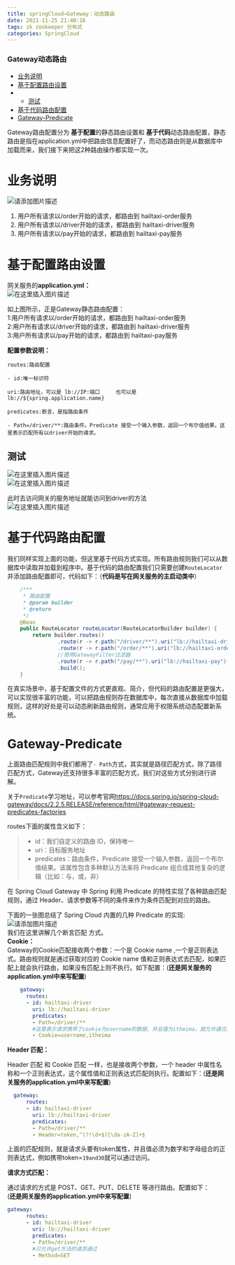 ```yaml
---
title: springCloud→Gateway：动态路由
date: 2021-11-25 21:40:16
tags: zk zookeeper 分布式
categories: SpringCloud
---
```


<!--more-->

### Gateway动态路由

- [业务说明](#_4)
- [基于配置路由设置](#_10)
- - [测试](#_32)
- [基于代码路由配置](#_40)
- [Gateway-Predicate](#GatewayPredicate_61)

  
Gateway路由配置分为 **基于配置**的静态路由设置和 **基于代码**动态路由配置，静态路由是指在application.yml中把路由信息配置好了，而动态路由则是从数据库中加载而来，我们接下来把这2种路由操作都实现一次。

# 业务说明

![请添加图片描述](https://img-blog.csdnimg.cn/c92cda689be8488994cb496c08021b25.png?x-oss-process=image/watermark,type_ZHJvaWRzYW5zZmFsbGJhY2s,shadow_50,text_Q1NETiBAZkZlZS1vcHM=,size_20,color_FFFFFF,t_70,g_se,x_16)

1.  用户所有请求以/order开始的请求，都路由到 hailtaxi-order服务
2.  用户所有请求以/driver开始的请求，都路由到 hailtaxi-driver服务
3.  用户所有请求以/pay开始的请求，都路由到 hailtaxi-pay服务

# 基于配置路由设置

网关服务的**application.yml：**  
![在这里插入图片描述](https://img-blog.csdnimg.cn/5a1fdcb019174588874ce372d0cde129.png?x-oss-process=image/watermark,type_ZHJvaWRzYW5zZmFsbGJhY2s,shadow_50,text_Q1NETiBAZkZlZS1vcHM=,size_19,color_FFFFFF,t_70,g_se,x_16)

如上图所示，正是Gateway静态路由配置：  
1:用户所有请求以/order开始的请求，都路由到 hailtaxi-order服务  
2:用户所有请求以/driver开始的请求，都路由到 hailtaxi-driver服务  
3:用户所有请求以/pay开始的请求，都路由到 hailtaxi-pay服务

**配置参数说明：**

```
routes:路由配置

- id:唯一标识符

uri:路由地址，可以是 lb://IP:端口     也可以是   lb://${spring.application.name}

predicates:断言，是指路由条件

- Path=/driver/**:路由条件。Predicate 接受一个输入参数，返回一个布尔值结果。这里表示匹配所有以driver开始的请求。
```

## 测试

![在这里插入图片描述](https://img-blog.csdnimg.cn/e61dd8af26064317ad4c1898c5c7b97d.png?x-oss-process=image/watermark,type_ZHJvaWRzYW5zZmFsbGJhY2s,shadow_50,text_Q1NETiBAZkZlZS1vcHM=,size_20,color_FFFFFF,t_70,g_se,x_16)  
![在这里插入图片描述](https://img-blog.csdnimg.cn/4a53478e80734636b40e891b35ed78ab.png)

此时去访问网关的服务地址就能访问到driver的方法  
![在这里插入图片描述](https://img-blog.csdnimg.cn/4ec609425ee343588451a7fca693ee10.png)

# 基于代码路由配置

我们同样实现上面的功能，但这里基于代码方式实现。所有路由规则我们可以从数据库中读取并加载到程序中。基于代码的路由配置我们只需要创建`RouteLocator`并添加路由配置即可，代码如下：（**代码是写在网关服务的主启动类中**）

```java
    /***
     * 路由配置
     * @param builder
     * @return
     */
    @Bean
    public RouteLocator routeLocator(RouteLocatorBuilder builder) {
        return builder.routes()
                .route(r -> r.path("/driver/**").uri("lb://hailtaxi-driver"))
                .route(r -> r.path("/order/**").uri("lb://hailtaxi-order"))
                //使用GatewayFilter过滤器
                .route(r -> r.path("/pay/**").uri("lb://hailtaxi-pay").filter(new PayFilter()))
                .build();
    }

```

在真实场景中，基于配置文件的方式更直观、简介，但代码的路由配置是更强大，可以实现很丰富的功能，可以把路由规则存在数据库中，每次直接从数据库中加载规则，这样的好处是可以动态刷新路由规则，通常应用于权限系统动态配置新系统。

# Gateway-Predicate

上面路由匹配规则中我们都用了`- Path`方式，其实就是路径匹配方式，除了路径匹配方式，Gateway还支持很多丰富的匹配方式，我们对这些方式分别进行讲解。

关于`Predicate`学习地址，可以参考官网<https://docs.spring.io/spring-cloud-gateway/docs/2.2.5.RELEASE/reference/html/#gateway-request-predicates-factories>

routes下面的属性含义如下：

> - id：我们自定义的路由 ID，保持唯一
> - uri：目标服务地址
> - predicates：路由条件，Predicate 接受一个输入参数，返回一个布尔值结果。该属性包含多种默认方法来将 Predicate 组合成其他复杂的逻辑（比如：与，或，非）

在 Spring Cloud Gateway 中 Spring 利用 Predicate 的特性实现了各种路由匹配规则，通过 Header、请求参数等不同的条件来作为条件匹配到对应的路由。

下面的一张图总结了 Spring Cloud 内置的几种 Predicate 的实现:  
![请添加图片描述](https://img-blog.csdnimg.cn/763de453d9414b30b9dbadb00dd555d4.png?x-oss-process=image/watermark,type_ZHJvaWRzYW5zZmFsbGJhY2s,shadow_50,text_Q1NETiBAZkZlZS1vcHM=,size_20,color_FFFFFF,t_70,g_se,x_16)  
我们在这里讲解几个断言匹配 方式。  
**Cookie：**  
Gateway的Cookie匹配接收两个参数：一个是 Cookie name ,一个是正则表达式。路由规则就是通过获取对应的 Cookie name 值和正则表达式去匹配，如果匹配上就会执行路由，如果没有匹配上则不执行。如下配置：\(**还是网关服务的application.yml中来写配置**\)

```yml
    gateway:
      routes:
      - id: hailtaxi-driver
        uri: lb://hailtaxi-driver
        predicates:
        - Path=/driver/**
		#这里表示请求携带了cookie为username的数据，并且值为itheima，就允许通过。
        - Cookie=username,itheima
```

**Header 匹配：**

Header 匹配 和 Cookie 匹配 一样，也是接收两个参数，一个 header 中属性名称和一个正则表达式，这个属性值和正则表达式匹配则执行。配置如下：\(**还是网关服务的application.yml中来写配置**\)

```yml
  gateway:
      routes:
      - id: hailtaxi-driver
        uri: lb://hailtaxi-driver
        predicates:
        - Path=/driver/**
        - Header=token,^(?!\d+$)[\da-zA-Z]+$
```

上面的匹配规则，就是请求头要有token属性，并且值必须为数字和字母组合的正则表达式，例如携带token=`19and30`就可以通过访问。

**请求方式匹配：**

通过请求的方式是 POST、GET、PUT、DELETE 等进行路由。配置如下：  
\(**还是网关服务的application.yml中来写配置**\)

```yml
gateway:
      routes:
      - id: hailtaxi-driver
        uri: lb://hailtaxi-driver
        predicates:
        - Path=/driver/**
		#只允许get方法的请求通过
        - Method=GET
```